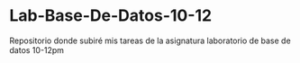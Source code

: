 # Lab-Base-De-Datos-10-12
Repositorio donde subiré mis tareas de la asignatura laboratorio de base de datos 10-12pm
